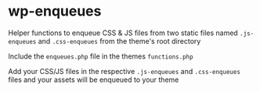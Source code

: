 # wp-enqueues

Helper functions to enqueue CSS &amp; JS files from two static files named `.js-enqueues` and `.css-enqueues` from the theme's root directory

Include the `enqueues.php` file in the themes `functions.php`

Add your CSS/JS files in the respective `.js-enqueues` and `.css-enqueues` files and your assets will be enqueued to your theme

